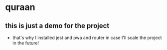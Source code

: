 # quraan

## this is just a demo for the project

- that's why I installed jest and pwa and router in case I'll scale the project in the future!
